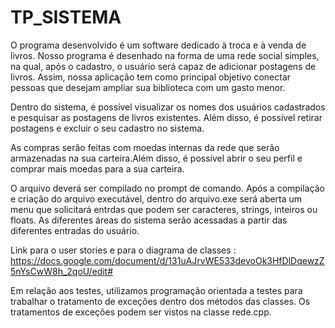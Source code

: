 # TP_SISTEMA
 
O programa desenvolvido é um software dedicado à troca e à venda de livros. Nosso programa é desenhado na forma de uma rede social simples, na qual, após o cadastro, o usuário será capaz de adicionar postagens de livros. Assim, nossa aplicação tem como principal objetivo conectar pessoas que desejam ampliar sua biblioteca com um gasto menor. 

Dentro do sistema, é possível visualizar os nomes dos usuários cadastrados e pesquisar as postagens de livros existentes. Além disso, é possível retirar postagens e excluir o seu cadastro no sistema.

As compras serão feitas com moedas internas da rede que serão armazenadas na sua carteira.Além disso, é possível abrir o seu perfil e comprar mais moedas para a sua carteira.

O arquivo deverá ser compilado no prompt de comando. Após a compilação e criação do arquivo executável, dentro do arquivo.exe será aberta um menu que solicitará entrdas que podem ser caracteres, strings, inteiros ou floats. As diferentes áreas do sistema serão acessadas a partir das diferentes entradas do usuário.

Link para o user stories e para o diagrama de classes : 
https://docs.google.com/document/d/131uAJrvWE533devoOk3HfDlDqewzZ5nYsCwW8h_2qoU/edit#

Em relação aos testes, utilizamos programação orientada a testes para trabalhar o tratamento de exceções dentro dos métodos das classes.
Os tratamentos de exceções podem ser vistos na classe rede.cpp.